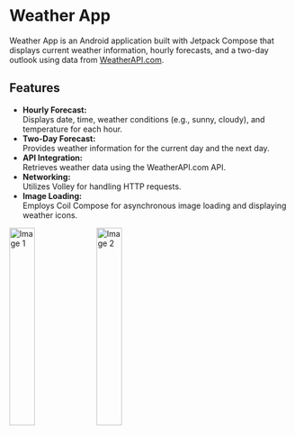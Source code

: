 # Weather App

Weather App is an Android application built with Jetpack Compose that displays current weather information, hourly forecasts, and a two-day outlook using data from [WeatherAPI.com](https://www.weatherapi.com).

## Features

- **Hourly Forecast:**  
  Displays date, time, weather conditions (e.g., sunny, cloudy), and temperature for each hour.
- **Two-Day Forecast:**  
  Provides weather information for the current day and the next day.
- **API Integration:**  
  Retrieves weather data using the WeatherAPI.com API.
- **Networking:**  
  Utilizes Volley for handling HTTP requests.
- **Image Loading:**  
  Employs Coil Compose for asynchronous image loading and displaying weather icons.


<img src="https://github.com/user-attachments/assets/a04cf4a8-55c5-4573-b4ff-b77ae4afcaaf" alt="Image 1" width="30%" style="display: inline-block; vertical-align: top;" />
<img src="https://github.com/user-attachments/assets/6686cdef-2fa4-4ff1-9cbb-8fd0893519c1" alt="Image 2" width="30%" style="display: inline-block; vertical-align: top;" />
